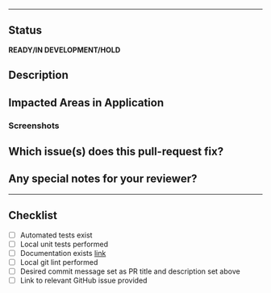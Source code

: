 <!-- PLEASE MOVE COMMIT DETAIL INTO THE TEMPLATE BELOW -->

<!-- Commit Message Title
* When opening this PR, the raiser should set the title of this PR to the first line of their desired commit message, e.g:
```
feat|fix|docs|style|refactor|perf|test|chore: changed function X
```
* The reviewer should ensure that the first commit message field is of this form when performing the `squash and merge` from this page.
-->

---
## Status
**READY/IN DEVELOPMENT/HOLD**

## Description
<!-- Commit Message Description
```
# When opening this PR, the raiser should replace this text with the remaining lines of their desired commit message, e.g:

Further details of the code going into the commit

Contributes to: IBM/risk-atlas-nexus#XYZ
Closes: IBM/risk-atlas-nexus#XYZ

Signed-off-by: Your Name <email@ie.ibm.com>
```
* The reviewer should copy the above text into the extended description field when performing the `squash and merge` from this page. 
-->

## Impacted Areas in Application
<!-- List general components of the application that this PR will affect: -->

### Screenshots
<!-- For UI items, please provide screenshots demonstrating the work completed -->

## Which issue(s) does this pull-request fix?
<!-- Please include a link to the issue -->
<!-- Contributes to: IBM/risk-atlas-nexus# -->
<!-- Closes: IBM/risk-atlas-nexus# -->

## Any special notes for your reviewer?

--- 

## Checklist
- [ ] Automated tests exist
- [ ] Local unit tests performed
- [ ] Documentation exists [link]()
- [ ] Local git lint performed
- [ ] Desired commit message set as PR title and description set above
- [ ] Link to relevant GitHub issue provided